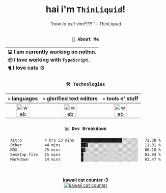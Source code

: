 <div align="center">
  
  # hai i'm `ThinLiquid`!
  ###### "how to exit vim?!!?!" – ThinLiquid
  
  ### `👤 About Me`

  | `💻`  I am currently working on **nothin**.<br/>`📦`  I love working with `TypeScript`.</br>`🐈`  I love cats :3 |
  |:---|

  
  ### `🛠️ Technologies`
  
  | `>` **languages**  | `>` **glorified text editors** | `>` **tools n' stuff** |
  |:------------------:|:------------------------------:|:----------------------:|
  | <img src="https://skillicons.dev/icons?i=ts,js,svelte,astro" alt="web dev" height="40"/> | <img src="https://skillicons.dev/icons?i=vscode,neovim" alt="web dev" height="40"/> | <img src="https://skillicons.dev/icons?i=bun,figma,bash,git,photoshop" alt="web dev" height="40"/> |
  
  ### `📊 Dev Breakdown`
  
  <!--START_SECTION:waka-->

```txt
Astro          4 hrs 53 mins   ██████████████████░░░░░░░   72.38 %
Other          44 mins         ██▓░░░░░░░░░░░░░░░░░░░░░░   11.01 %
MDX            25 mins         █▓░░░░░░░░░░░░░░░░░░░░░░░   06.18 %
Desktop file   15 mins         █░░░░░░░░░░░░░░░░░░░░░░░░   03.94 %
Markdown       14 mins         █░░░░░░░░░░░░░░░░░░░░░░░░   03.47 %
```

<!--END_SECTION:waka-->
  
  <br/><br/>
  <b>kawaii cat counter :3</b><br/>
  [![kawaii cat counter](https://count.getloli.com/get/@ThinLiquid?theme=moebooru)](https://moe-counter.glitch.me)
</div>
